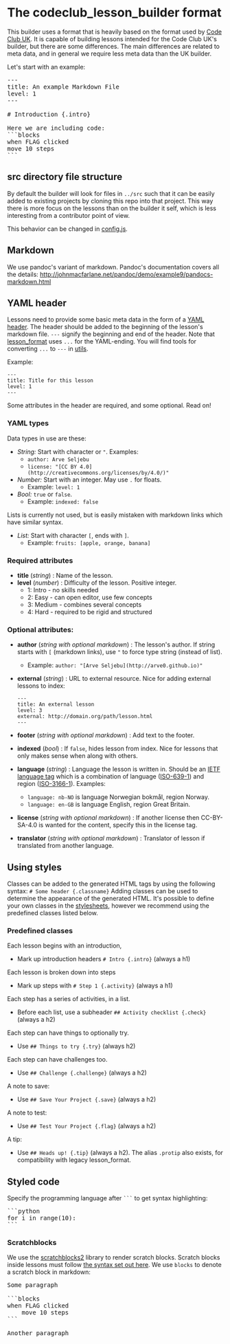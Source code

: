 # The codeclub_lesson_builder format
This builder uses a format that is heavily based on the format used by
[Code Club UK](lesson_format). It is capable of
building lessons intended for the Code Club UK's builder, but there are some
differences. The main differences are related to meta data, and in general we
require less meta data than the UK builder.

[lesson_format]: https://github.com/codeclub/lesson_format

Let's start with an example:
<pre>
---
title: An example Markdown File
level: 1
---

# Introduction {.intro}

Here we are including code:
```blocks
when FLAG clicked
move 10 steps
```
</pre>


## src directory file structure
By default the builder will look for files in `../src` such that it can be
easily added to existing projects by cloning this repo into that project. This
way there is more focus on the lessons than on the builder it self, which is
less interesting from a contributor point of view.

This behavior can be changed in [config.js](config.js).


## Markdown
We use pandoc's variant of markdown. Pandoc's documentation covers all the details:
http://johnmacfarlane.net/pandoc/demo/example9/pandocs-markdown.html


## YAML header
Lessons need to provide some basic meta data in the form of a
[YAML header](wp-yaml). The header should be added to the beginning of the
lesson's markdown file. `---` signify the beginning and end of the header. Note
that [lesson_format](lesson_format) uses `...` for the YAML-ending. You will
find tools for converting `...` to `---` in [utils](utils).

Example:
```
---
title: Title for this lesson
level: 1
---
```
Some attributes in the header are required, and some optional. Read on!

[wp-yaml]: http://en.wikipedia.org/wiki/YAML
[lesson_format]: https://github.com/codeclub/lesson_format

### YAML types
Data types in use are these:
- *String:* Start with character or `"`. Examples:
    - `author: Arve Seljebu`
    - `license: "[CC BY 4.0](http://creativecommons.org/licenses/by/4.0/)"`
- *Number:* Start with an integer. May use `.` for floats.
    - Example: `level: 1`
- *Bool:* `true` or `false`.
    - Example: `indexed: false`

Lists is currently not used, but is easily mistaken with markdown links which
have similar syntax.
- *List:* Start with character `[`, ends with `]`.
    - Example: `fruits: [apple, orange, banana]`

### Required attributes
- **title** (*string*) : Name of the lesson.
- **level** (*number*) : Difficulty of the lesson. Positive integer.
    - 1: Intro - no skills needed
    - 2: Easy - can open editor, use few concepts
    - 3: Medium - combines several concepts
    - 4: Hard - required to be rigid and structured

### Optional attributes:
- **author** (*string with optional markdown*) : The lesson's author. If string
  starts with `[` (markdown links), use `"` to force type string
  (instead of list).
    - Example: `author: "[Arve Seljebu](http://arve0.github.io)"`

- **external** (*string*) : URL to external resource. Nice for adding external
  lessons to index:

    ```
    ---
    title: An external lesson
    level: 3
    external: http://domain.org/path/lesson.html
    ---
    ```

- **footer** (*string with optional markdown*) : Add text to the footer.

- **indexed** (*bool*) : If `false`, hides lesson from index. Nice for lessons
  that only makes sense when along with others.

- **language** (*string*) : Language the lesson is written in. Should be an
  [IETF language tag](wp-ietf) which is a combination of language
  ([ISO-639-1](wp-iso-639-1)) and region ([ISO-3166-1](wp-iso-3166-1)).
  Examples:
  - `language: nb-NO` is language Norwegian bokmål, region Norway.
  - `language: en-GB` is language English, region Great Britain.

- **license** (*string with optional markdown*) : If another license then
  CC-BY-SA-4.0 is wanted for the content, specify this in the license tag.

- **translator** (*string with optional markdown*) : Translator of lesson if translated from another
  language.


[wp-ietf]: http://en.wikipedia.org/wiki/IETF_language_tag
[wp-iso-639-1]: http://en.wikipedia.org/wiki/ISO_639-1
[wp-iso-3166-1]: http://en.wikipedia.org/wiki/ISO_3166-1


## Using styles
Classes can be added to the generated HTML tags by using the following syntax:
`# Some header {.classname}`
Adding classes can be used to determine the appearance of the generated HTML.
It's possible to define your own classes in the [stylesheets](styles), however
we recommend using the predefined classes listed below.

### Predefined classes
Each lesson begins with an introduction,
- Mark up introduction headers `# Intro {.intro}` (always a h1)

Each lesson is broken down into steps
- Mark up steps with `# Step 1 {.activity}` (always a h1)

Each step has a series of activities, in a list.
- Before each list, use a subheader `## Activity checklist {.check}` (always a h2)

Each step can have things to optionally try.
- Use `## Things to try {.try}` (always h2)

Each step can have challenges too.
- Use `## Challenge {.challenge}` (always a h2)

A note to save:
- Use `## Save Your Project {.save}` (always a h2)

A note to test:
- Use `## Test Your Project {.flag}` (always a h2)

A tip:
- Use `## Heads up! {.tip}` (always a h2). The alias `.protip` also exists,
  for compatibility with legacy lesson_format.


## Styled code
Specify the programming language after <code>```</code> to get syntax
highlighting:

<pre>
```python
for i in range(10):
```
</pre>

### Scratchblocks

We use the [scratchblocks2](sb2) library to render scratch blocks. Scratch
blocks inside lessons must follow [the syntax set out here](sb-syntax). We use
`blocks` to denote a scratch block in markdown:

<pre>
Some paragraph

```blocks
when FLAG clicked
    move 10 steps
```

Another paragraph
</pre>

[sb2]: https://github.com/blob8108/scratchblocks2
[sb-syntax]: http://wiki.scratch.mit.edu/wiki/Block_Plugin/Syntax
